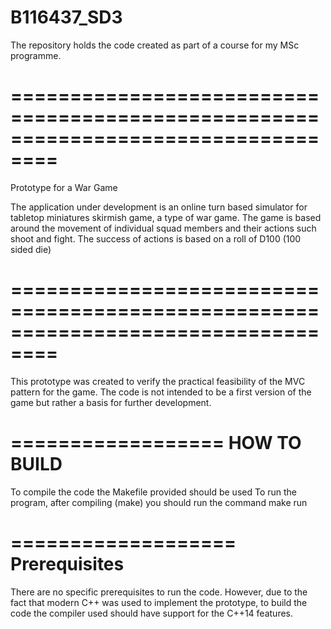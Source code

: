 # B116437_SD3

The repository holds the code created as part of a course for my MSc programme.

==================================================================================
==================================================================================
Prototype for a War Game

The application under development is an online turn based simulator for tabletop
miniatures skirmish game, a type of war game. The game is based around the movement 
of individual squad members and their actions such shoot and fight. The success of 
actions is based on a roll of D100 (100 sided die)

==================================================================================
==================================================================================

This prototype was created to verify the practical feasibility of the MVC pattern
for the game.
The code is not intended to be a first version of the game but rather a basis
for further development.


==================
HOW TO BUILD
==================

To compile the code the Makefile provided should be used
To run the program, after compiling (make) you should run the command make run

===================
Prerequisites 
===================

There are no specific prerequisites to run the code. However, due to the fact that 
modern C++ was used to implement the prototype, to build the code the compiler used 
should have support for the C++14 features.



